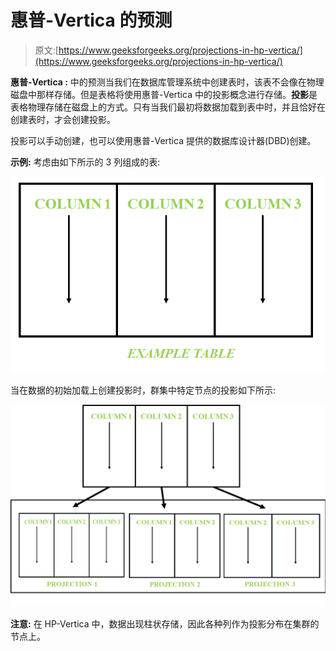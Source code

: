 # 惠普-Vertica 的预测

> 原文:[https://www.geeksforgeeks.org/projections-in-hp-vertica/](https://www.geeksforgeeks.org/projections-in-hp-vertica/)

**惠普-Vertica :**
中的预测当我们在数据库管理系统中创建表时，该表不会像在物理磁盘中那样存储。但是表格将使用惠普-Vertica 中的投影概念进行存储。**投影**是表格物理存储在磁盘上的方式。只有当我们最初将数据加载到表中时，并且恰好在创建表时，才会创建投影。

投影可以手动创建，也可以使用惠普-Vertica 提供的数据库设计器(DBD)创建。

**示例:**
考虑由如下所示的 3 列组成的表:

![](img/bbdb00a52e934b0e8851772d7b810998.png)

当在数据的初始加载上创建投影时，群集中特定节点的投影如下所示:

![](img/71863da9311896adfe32f90d18eb7884.png)

**注意:**
在 HP-Vertica 中，数据出现柱状存储，因此各种列作为投影分布在集群的节点上。